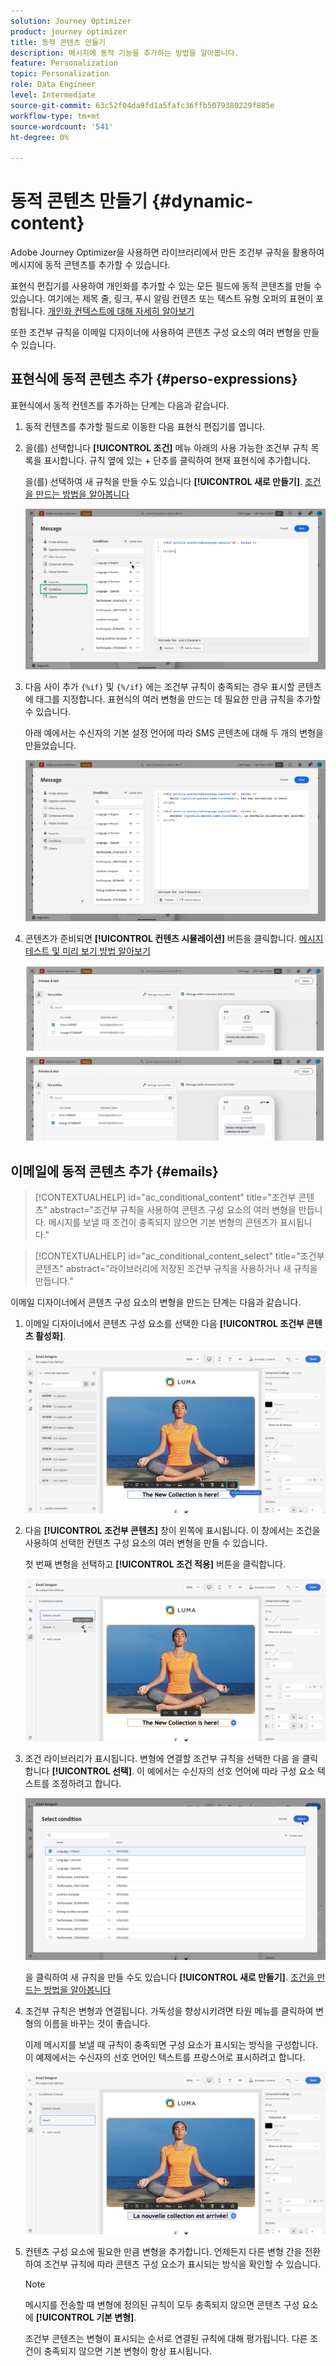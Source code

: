 ```yaml
---
solution: Journey Optimizer
product: journey optimizer
title: 동적 콘텐츠 만들기
description: 메시지에 동적 기능을 추가하는 방법을 알아봅니다.
feature: Personalization
topic: Personalization
role: Data Engineer
level: Intermediate
source-git-commit: 63c52f04da9fd1a5fafc36ffb5079380229f885e
workflow-type: tm+mt
source-wordcount: '541'
ht-degree: 0%

---
```



# 동적 콘텐츠 만들기 {#dynamic-content}

Adobe Journey Optimizer을 사용하면 라이브러리에서 만든 조건부 규칙을 활용하여 메시지에 동적 콘텐츠를 추가할 수 있습니다.

표현식 편집기를 사용하여 개인화를 추가할 수 있는 모든 필드에 동적 콘텐츠를 만들 수 있습니다. 여기에는 제목 줄, 링크, 푸시 알림 컨텐츠 또는 텍스트 유형 오퍼의 표현이 포함됩니다. [개인화 컨텍스트에 대해 자세히 알아보기](personalization-contexts.md)

또한 조건부 규칙을 이메일 디자이너에 사용하여 콘텐츠 구성 요소의 여러 변형을 만들 수 있습니다.

## 표현식에 동적 콘텐츠 추가 {#perso-expressions}

표현식에서 동적 컨텐츠를 추가하는 단계는 다음과 같습니다.

1. 동적 컨텐츠를 추가할 필드로 이동한 다음 표현식 편집기를 엽니다.

1. 을(를) 선택합니다 **[!UICONTROL 조건]** 메뉴 아래의 사용 가능한 조건부 규칙 목록을 표시합니다. 규칙 옆에 있는 + 단추를 클릭하여 현재 표현식에 추가합니다.

   을(를) 선택하여 새 규칙을 만들 수도 있습니다 **[!UICONTROL 새로 만들기]**. [조건을 만드는 방법을 알아봅니다](create-conditions.md)

   ![](assets/conditions-expression.png)

1. 다음 사이 추가 `{%if}` 및 `{%/if}` 에는 조건부 규칙이 충족되는 경우 표시할 콘텐츠에 태그를 지정합니다. 표현식의 여러 변형을 만드는 데 필요한 만큼 규칙을 추가할 수 있습니다.

   아래 예에서는 수신자의 기본 설정 언어에 따라 SMS 콘텐츠에 대해 두 개의 변형을 만들었습니다.

   ![](assets/conditions-language-sample.png)

1. 콘텐츠가 준비되면 **[!UICONTROL 컨텐츠 시뮬레이션]** 버튼을 클릭합니다. [메시지 테스트 및 미리 보기 방법 알아보기](../design/preview.md)

   ![](assets/conditions-preview.png)

## 이메일에 동적 콘텐츠 추가 {#emails}

>[!CONTEXTUALHELP]
>id="ac_conditional_content"
>title="조건부 콘텐츠"
>abstract="조건부 규칙을 사용하여 콘텐츠 구성 요소의 여러 변형을 만듭니다. 메시지를 보낼 때 조건이 충족되지 않으면 기본 변형의 콘텐츠가 표시됩니다."

>[!CONTEXTUALHELP]
>id="ac_conditional_content_select"
>title="조건부 콘텐츠"
>abstract="라이브러리에 저장된 조건부 규칙을 사용하거나 새 규칙을 만듭니다."

이메일 디자이너에서 콘텐츠 구성 요소의 변형을 만드는 단계는 다음과 같습니다.

1. 이메일 디자이너에서 콘텐츠 구성 요소를 선택한 다음 **[!UICONTROL 조건부 콘텐츠 활성화]**.

   ![](assets/conditions-enable-conditional.png)

1. 다음 **[!UICONTROL 조건부 콘텐츠]** 창이 왼쪽에 표시됩니다. 이 창에서는 조건을 사용하여 선택한 컨텐츠 구성 요소의 여러 변형을 만들 수 있습니다.

   첫 번째 변형을 선택하고 **[!UICONTROL 조건 적용]** 버튼을 클릭합니다.

   ![](assets/conditions-apply.png)

1. 조건 라이브러리가 표시됩니다. 변형에 연결할 조건부 규칙을 선택한 다음 을 클릭합니다 **[!UICONTROL 선택]**. 이 예에서는 수신자의 선호 언어에 따라 구성 요소 텍스트를 조정하려고 합니다.

   ![](assets/conditions-select.png)

   을 클릭하여 새 규칙을 만들 수도 있습니다 **[!UICONTROL 새로 만들기]**. [조건을 만드는 방법을 알아봅니다](create-conditions.md)

1. 조건부 규칙은 변형과 연결됩니다. 가독성을 향상시키려면 타원 메뉴를 클릭하여 변형의 이름을 바꾸는 것이 좋습니다.

   이제 메시지를 보낼 때 규칙이 충족되면 구성 요소가 표시되는 방식을 구성합니다. 이 예제에서는 수신자의 선호 언어인 텍스트를 프랑스어로 표시하려고 합니다.

   ![](assets/conditions-design.png)

1. 컨텐츠 구성 요소에 필요한 만큼 변형을 추가합니다. 언제든지 다른 변형 간을 전환하여 조건부 규칙에 따라 콘텐츠 구성 요소가 표시되는 방식을 확인할 수 있습니다.

   >[!NOTE]
   >메시지를 전송할 때 변형에 정의된 규칙이 모두 충족되지 않으면 콘텐츠 구성 요소에 **[!UICONTROL 기본 변형]**.
   >
   >조건부 콘텐츠는 변형이 표시되는 순서로 연결된 규칙에 대해 평가됩니다. 다른 조건이 충족되지 않으면 기본 변형이 항상 표시됩니다.
